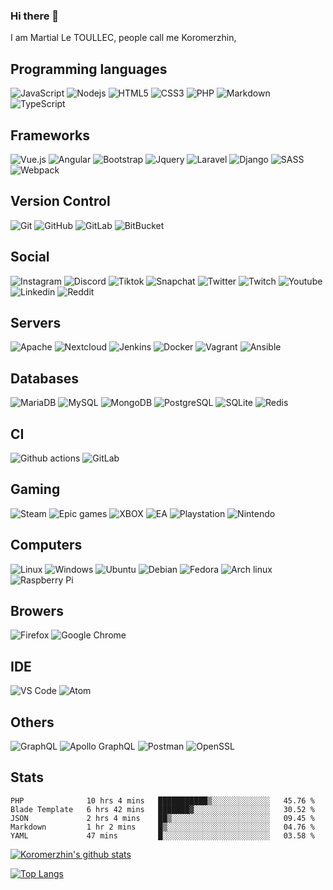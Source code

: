 ### Hi there 👋

I am Martial Le TOULLEC, people call me Koromerzhin, 

## Programming languages

![JavaScript](https://img.shields.io/badge/JavaScript-black?style=for-the-badge&logo=javascript)
![Nodejs](https://img.shields.io/badge/Nodejs-black?style=for-the-badge&logo=Node.js)
![HTML5](https://img.shields.io/badge/HTML5-black?style=for-the-badge&logo=html5&logoColor=white)
![CSS3](https://img.shields.io/badge/CSS3-black?style=for-the-badge&logo=css3)
![PHP](https://img.shields.io/badge/PHP-black?style=for-the-badge&logo=php)
![Markdown](https://img.shields.io/badge/Markdown-black?&style=for-the-badge&logo=markdown)
![TypeScript](https://img.shields.io/badge/TypeScript-black?style=for-the-badge&logo=typescript)

## Frameworks

![Vue.js](https://img.shields.io/badge/Vuejs-black?style=for-the-badge&logo=vue.js)
![Angular](https://img.shields.io/badge/Angular-black?style=for-the-badge&logo=angular)
![Bootstrap](https://img.shields.io/badge/Bootstrap-black?style=for-the-badge&logo=bootstrap)
![Jquery](https://img.shields.io/badge/Jquery-black?style=for-the-badge&logo=jquery)
![Laravel](https://img.shields.io/badge/Laravel-black?style=for-the-badge&logo=laravel)
![Django](https://img.shields.io/badge/Django-black?style=for-the-badge&logo=django)
![SASS](https://img.shields.io/badge/SASS-black?style=for-the-badge&logo=sass)
![Webpack](https://img.shields.io/badge/Webpack-black?style=for-the-badge&logo=webpack)

## Version Control

![Git](https://img.shields.io/badge/Git-black?style=for-the-badge&logo=git)
![GitHub](https://img.shields.io/badge/GitHub-black?style=for-the-badge&logo=github)
![GitLab](https://img.shields.io/badge/GitLab-black?style=for-the-badge&logo=gitlab)
![BitBucket](https://img.shields.io/badge/BitBucket-black?style=for-the-badge&logo=bitbucket)

## Social

![Instagram](https://img.shields.io/badge/Instagram-black?style=for-the-badge&logo=instagram)
![Discord](https://img.shields.io/badge/Discord-black?style=for-the-badge&logo=discord)
![Tiktok](https://img.shields.io/badge/Tiktok-black?style=for-the-badge&logo=tiktok)
![Snapchat](https://img.shields.io/badge/Snapchat-black?style=for-the-badge&logo=snapchat)
![Twitter](https://img.shields.io/badge/Twitter-black?style=for-the-badge&logo=twitter)
![Twitch](https://img.shields.io/badge/Twitch-black?style=for-the-badge&logo=twitch)
![Youtube](https://img.shields.io/badge/Youtube-black?style=for-the-badge&logo=youtube)
![Linkedin](https://img.shields.io/badge/Linkedin-black?style=for-the-badge&logo=linkedin)
![Reddit](https://img.shields.io/badge/Reddit-black?style=for-the-badge&logo=reddit)

## Servers

![Apache](https://img.shields.io/badge/Apache-black?style=for-the-badge&logo=apache)
![Nextcloud](https://img.shields.io/badge/Nextcloud-black?style=for-the-badge&logo=nextcloud)
![Jenkins](https://img.shields.io/badge/Jenkins-black?style=for-the-badge&logo=jenkins)
![Docker](https://img.shields.io/badge/Docker-black?style=for-the-badge&logo=docker)
![Vagrant](https://img.shields.io/badge/Vagrant-black?style=for-the-badge&logo=vagrant)
![Ansible](https://img.shields.io/badge/Ansible-black?style=for-the-badge&logo=ansible)

## Databases

![MariaDB](https://img.shields.io/badge/MariaDB-black?style=for-the-badge&logo=mariadb)
![MySQL](https://img.shields.io/badge/MySQL-black?style=for-the-badge&logo=mysql)
![MongoDB](https://img.shields.io/badge/MongoDB-black?style=for-the-badge&logo=mongodb)
![PostgreSQL](https://img.shields.io/badge/PostgreSQL-black?style=for-the-badge&logo=postgresql)
![SQLite](https://img.shields.io/badge/SQLite-black?style=for-the-badge&logo=sqlite)
![Redis](https://img.shields.io/badge/Redis-black?style=for-the-badge&logo=Redis)

## CI

![Github actions](https://img.shields.io/badge/Github%20actions-black?style=for-the-badge&logo=github%20actions)
![GitLab](https://img.shields.io/badge/GitLab-black?style=for-the-badge&logo=gitlab)

## Gaming

![Steam](https://img.shields.io/badge/Steam-black?style=for-the-badge&logo=steam)
![Epic games](https://img.shields.io/badge/Epic%20games-black?style=for-the-badge&logo=epic%20games)
![XBOX](https://img.shields.io/badge/XBOX-black?style=for-the-badge&logo=xbox)
![EA](https://img.shields.io/badge/EA-black?style=for-the-badge&logo=ea)
![Playstation](https://img.shields.io/badge/Playstation-black?style=for-the-badge&logo=playstation)
![Nintendo](https://img.shields.io/badge/Nintendo-black?style=for-the-badge&logo=nintendo)

## Computers

![Linux](https://img.shields.io/badge/Linux-black?style=for-the-badge&logo=linux)
![Windows](https://img.shields.io/badge/Windows-black?style=for-the-badge&logo=windows)
![Ubuntu](https://img.shields.io/badge/Ubuntu-black?style=for-the-badge&logo=ubuntu)
![Debian](https://img.shields.io/badge/Debian-black?style=for-the-badge&logo=debian)
![Fedora](https://img.shields.io/badge/Fedora-black?style=for-the-badge&logo=fedora)
![Arch linux](https://img.shields.io/badge/Arch%20linux-black?style=for-the-badge&logo=arch%20linux)
![Raspberry Pi](https://img.shields.io/badge/Raspberry%20Pi-black?style=for-the-badge&logo=Raspberry-Pi)

## Browers

![Firefox](https://img.shields.io/badge/Firefox-black?style=for-the-badge&logo=firefox)
![Google Chrome](https://img.shields.io/badge/Google%20chrome-black?style=for-the-badge&logo=google-chrome)

## IDE

![VS Code](https://img.shields.io/badge/VS%20Code-black?style=for-the-badge&logo=visual-studio-code)
![Atom](https://img.shields.io/badge/Atom-black?style=for-the-badge&logo=atom)

## Others

![GraphQL](https://img.shields.io/badge/GraphQL-black?style=for-the-badge&logo=graphql)
![Apollo GraphQL](https://img.shields.io/badge/Apollo%20GraphQL-black?style=for-the-badge&logo=apollo-graphql)
![Postman](https://img.shields.io/badge/Postman-black?style=for-the-badge&logo=postman)
![OpenSSL](https://img.shields.io/badge/OpenSSL-black?style=for-the-badge&logo=openssl)

## Stats

<!--START_SECTION:waka-->
```text
PHP              10 hrs 4 mins   ███████████▒░░░░░░░░░░░░░   45.76 % 
Blade Template   6 hrs 42 mins   ███████▓░░░░░░░░░░░░░░░░░   30.52 % 
JSON             2 hrs 4 mins    ██▒░░░░░░░░░░░░░░░░░░░░░░   09.45 % 
Markdown         1 hr 2 mins     █▒░░░░░░░░░░░░░░░░░░░░░░░   04.76 % 
YAML             47 mins         █░░░░░░░░░░░░░░░░░░░░░░░░   03.58 % 
```
<!--END_SECTION:waka-->

[![Koromerzhin's github stats](https://github-readme-stats.vercel.app/api?username=koromerzhin&count_private=true&show_icons=true&theme=highcontrast)](https://github.com/anuraghazra/github-readme-stats)

[![Top Langs](https://github-readme-stats.vercel.app/api/top-langs/?username=koromerzhin&layout=compact)](https://github.com/anuraghazra/github-readme-stats)



<!--
**koromerzhin/koromerzhin** is a ✨ _special_ ✨ repository because its `README.md` (this file) appears on your GitHub profile.

Here are some ideas to get you started:

- 🔭 I’m currently working on ...
- 🌱 I’m currently learning ...
- 👯 I’m looking to collaborate on ...
- 🤔 I’m looking for help with ...
- 💬 Ask me about ...
- 📫 How to reach me: ...
- 😄 Pronouns: ...
- ⚡ Fun fact: ...
-->

